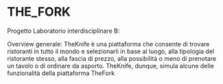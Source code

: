 # THE_FORK
Progetto Laboratorio interdisciplinare B:

Overview generale:
TheKnife è una piattaforma che consente di trovare ristoranti in tutto il mondo e selezionarli in base al luogo, alla tipologia del ristorante 
stesso, alla fascia di prezzo, alla possibilità o meno di prenotare un tavolo o di ordinare da asporto. TheKnife, dunque, simula alcune delle funzionalità della piattaforma TheFork